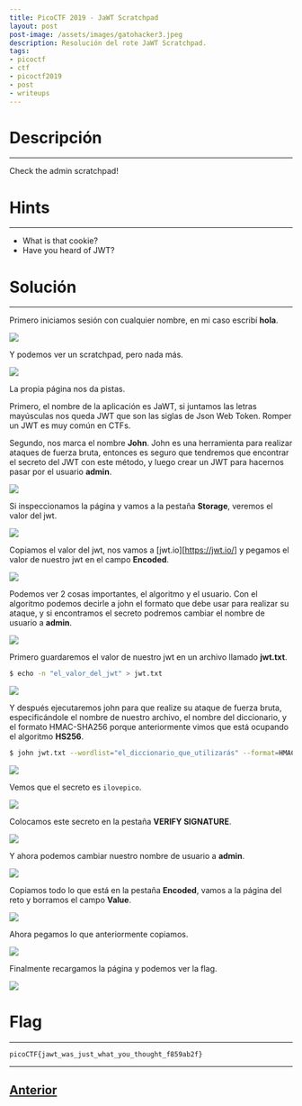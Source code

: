 ```yaml
---
title: PicoCTF 2019 - JaWT Scratchpad 
layout: post
post-image: /assets/images/gatohacker3.jpeg 
description: Resolución del rote JaWT Scratchpad. 
tags:
- picoctf
- ctf
- picoctf2019
- post
- writeups
---
```

# Descripción
---

Check the admin scratchpad! 


# Hints
---

- What is that cookie?
- Have you heard of JWT?


# Solución
---

Primero iniciamos sesión con cualquier nombre, en mi caso escribí **hola**.

![](/assets/images/images-picoctf-2019/jawt-scratchpad-1.png)

Y podemos ver un scratchpad, pero nada más.

![](/assets/images/images-picoctf-2019/jawt-scratchpad-2.png)

La propia página nos da pistas. 

Primero, el nombre de la aplicación es JaWT, si juntamos las letras mayúsculas nos queda JWT que son las siglas de Json Web Token. Romper un JWT es muy común en CTFs. 

Segundo, nos marca el nombre **John**. John es una herramienta para realizar ataques de fuerza bruta, entonces es seguro que tendremos que encontrar el secreto del JWT con este método, y luego crear un JWT para hacernos pasar por el usuario **admin**.

![](/assets/images/images-picoctf-2019/jawt-scratchpad-3.png)

Si inspeccionamos la página y vamos a la pestaña **Storage**, veremos el valor del jwt.

![](/assets/images/images-picoctf-2019/jawt-scratchpad-4.png)

Copiamos el valor del jwt, nos vamos a [jwt.io][https://jwt.io/] y pegamos el valor de nuestro jwt en el campo **Encoded**.

![](/assets/images/images-picoctf-2019/jawt-scratchpad-5.png)

Podemos ver 2 cosas importantes, el algoritmo y el usuario. Con el algoritmo podemos decirle a john el formato que debe usar para realizar su ataque, y si encontramos el secreto podremos cambiar el nombre de usuario a **admin**.

![](/assets/images/images-picoctf-2019/jawt-scratchpad-6.png)

Primero guardaremos el valor de nuestro jwt en un archivo llamado **jwt.txt**.

```bash
$ echo -n "el_valor_del_jwt" > jwt.txt
```

![](/assets/images/images-picoctf-2019/jawt-scratchpad-7.png)

Y después ejecutaremos john para que realize su ataque de fuerza bruta, especificándole el nombre de nuestro archivo, el nombre del diccionario, y el formato HMAC-SHA256 porque anteriormente vimos que está ocupando el algoritmo **HS256**.

```bash
$ john jwt.txt --wordlist="el_diccionario_que_utilizarás" --format=HMAC-SHA256 
```

![](/assets/images/images-picoctf-2019/jawt-scratchpad-8.png)

Vemos que el secreto es `ilovepico`.

![](/assets/images/images-picoctf-2019/jawt-scratchpad-9.png)

Colocamos este secreto en la pestaña **VERIFY SIGNATURE**.

![](/assets/images/images-picoctf-2019/jawt-scratchpad-10.png)

Y ahora podemos cambiar nuestro nombre de usuario a **admin**.

![](/assets/images/images-picoctf-2019/jawt-scratchpad-11.png)

Copiamos todo lo que está en la pestaña **Encoded**, vamos a la página del reto y borramos el campo **Value**.

![](/assets/images/images-picoctf-2019/jawt-scratchpad-14.png)

Ahora pegamos lo que anteriormente copiamos.

![](/assets/images/images-picoctf-2019/jawt-scratchpad-12.png)

Finalmente recargamos la página y podemos ver la flag.

![](/assets/images/images-picoctf-2019/jawt-scratchpad-13.png)


# Flag
---

`picoCTF{jawt_was_just_what_you_thought_f859ab2f}`

---

## [Anterior](/blog/Irish-Name-Repo-3)